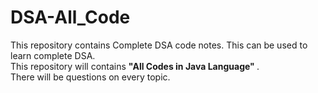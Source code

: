 # DSA-All_Code
This repository contains Complete DSA code notes. This can be used to learn complete DSA.<br>
This repository will contains <b>"All Codes in Java Language" </b>.<br>
There will be questions on every topic. 
